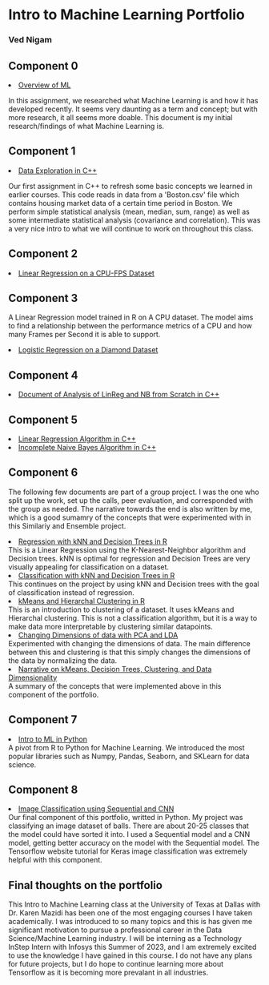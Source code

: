 # Intro to Machine Learning Portfolio
### Ved Nigam

## Component 0
<li class="masthead__menu-item">
          <a href="https://github.com/ved-n/4375_Ved_Nigam_Work/blob/main/Overview%20of%20ML.pdf">Overview of ML</a>
        </li>
        
In this assignment, we researched what Machine Learning is and how it has developed recently. It seems very daunting as a term and concept; but with more research, it all seems more doable. This document is my initial research/findings of what Machine Learning is.

## Component 1
<li class="masthead__menu-item">
          <a href="https://github.com/ved-n/4375_Ved_Nigam_Work/tree/main/Exploration_cpp">Data Exploration in C++</a>
        </li>
        
Our first assignment in C++ to refresh some basic concepts we learned in earlier courses. This code reads in data from a 'Boston.csv' file which contains housing market data of a certain time period in Boston. We perform simple statistical analysis (mean, median, sum, range) as well as some intermediate statistical analysis (covariance and correlation). This was a very nice intro to what we will continue to work on throughout this class. 
        
## Component 2
<li class="masthead__menu-item">
          <a href="https://github.com/ved-n/4375_Ved_Nigam_Work/tree/main/Regression.pdf">Linear Regression on a CPU-FPS Dataset</a>
        </li>
        
## Component 3
A Linear Regression model trained in R on A CPU dataset. The model aims to find a relationship between the performance metrics of a CPU and how many Frames per Second it is able to support.
<li class="masthead__menu-item">
          <a href="https://github.com/ved-n/4375_Ved_Nigam_Work/tree/main/classification.pdf">Logistic Regression on a Diamond Dataset</a>
        </li>
      
## Component 4
<li class="masthead__menu-item">
          <a href="https://github.com/ved-n/4375_Ved_Nigam_Work/tree/main/LinReg and NB from Scratch.pdf">Document of Analysis of LinReg and NB from Scratch in C++</a>
        </li>

## Component 5
<li class="masthead__menu-item">
          <a href="https://github.com/ved-n/4375_Ved_Nigam_Work/tree/main/linear_regression.cpp">Linear Regression Algorithm in C++</a>
        </li>

<li class="masthead__menu-item">
          <a href="https://github.com/ved-n/4375_Ved_Nigam_Work/tree/main/naive_bayes_from_scratch.cpp">Incomplete Naive Bayes Algorithm in C++</a>
        </li>

## Component 6
The following few documents are part of a group project. I was the one who split up the work, set up the calls, peer evaluation, and corresponded with the group as needed. The narrative towards the end is also written by me, which is a good sumamry of the concepts that were experimented with in this Similariy and Ensemble project.

<li class="masthead__menu-item">
          <a href="https://github.com/ved-n/4375_Ved_Nigam_Work/tree/main/SFSRegression.pdf">Regression with kNN and Decision Trees in R</a>
        </li>
This is a Linear Regression using the K-Nearest-Neighbor algorithm and Decision trees. kNN is optimal for regression and Decision Trees are very visually appealing for classification on a dataset. 

<li class="masthead__menu-item">
          <a href="https://github.com/ved-n/4375_Ved_Nigam_Work/tree/main/classification.pdf">Classification with kNN and Decision Trees in R</a>
        </li>
This continues on the project by using kNN and Decision trees with the goal of classification instead of regression.

<li class="masthead__menu-item">
          <a href="https://github.com/ved-n/4375_Ved_Nigam_Work/tree/main/Clustering.pdf">kMeans and Hierarchal Clustering in R</a>
        </li>
This is an introduction to clustering of a dataset. It uses kMeans and Hierarchal clustering. This is not a classification algorithm, but it is a way to make data more interpretable by clustering similar datapoints.

<li class="masthead__menu-item">
          <a href="https://github.com/ved-n/4375_Ved_Nigam_Work/tree/main/PCA_and_LDA.pdf">Changing Dimensions of data with PCA and LDA</a>
        </li>
Experimented with changing the dimensions of data. The main difference between this and clustering is that this simply changes the dimensions of the data by normalizing the data.

<li class="masthead__menu-item">
          <a href="https://github.com/ved-n/4375_Ved_Nigam_Work/tree/main/Searching For Similarity Narrative.pdf">Narrative on kMeans, Decision Trees, Clustering, and Data Dimensionality</a>
        </li>
A summary of the concepts that were implemented above in this component of the portfolio.        

## Component 7
<li class="masthead__menu-item">
          <a href="https://github.com/ved-n/4375_Ved_Nigam_Work/tree/main/PythonMLwSklearn.pdf">Intro to ML in Python</a>
        </li>
A pivot from R to Python for Machine Learning. We introduced the most popular libraries such as Numpy, Pandas, Seaborn, and SKLearn for data science.

## Component 8
<li class="masthead__menu-item">
          <a href="https://github.com/ved-n/4375_Ved_Nigam_Work/blob/main/ImageClassification.pdf">Image Classification using Sequential and CNN</a>
        </li>
Our final component of this portfolio, writted in Python. My project was classifying an image dataset of balls. There are about 20-25 classes that the model could have sorted it into. I used a Sequential model and a CNN model, getting better accuracy on the model with the Sequential model. The Tensorflow website tutorial for Keras image classification was extremely helpful with this component.

## Final thoughts on the portfolio
This Intro to Machine Learning class at the University of Texas at Dallas with Dr. Karen Mazidi has been one of the most engaging courses I have taken academically. I was introduced to so many topics and this is has given me significant motivation to pursue a professional career in the Data Science/Machine Learning industry. I will be interning as a Technology InStep Intern with Infosys this Summer of 2023, and I am extremely excited to use the knowledge I have gained in this course. I do not have any plans for future projects, but I do hope to continue learning more about Tensorflow as it is becoming more prevalant in all industries.
